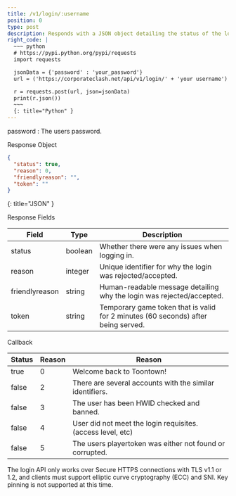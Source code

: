 ```yaml
---
title: /v1/login/:username
position: 0
type: post
description: Responds with a JSON object detailing the status of the login request, along with a temporary gameserver token.
right_code: |
  ~~~ python
  # https://pypi.python.org/pypi/requests
  import requests

  jsonData = {'password' : 'your_password'}
  url = ('https://corporateclash.net/api/v1/login/' + 'your username')

  r = requests.post(url, json=jsonData)
  print(r.json())
  ~~~
  {: title="Python" }
---
```

password
: The users password.

Response Object

~~~ json
{
  "status": true,
  "reason": 0,
  "friendlyreason": "",
  "token": ""
}
~~~
{: title="JSON" }

Response Fields

| Field | Type        | Description                      |
|------|-------------|----------------------------------|
| status  | boolean   | Whether there were any issues when logging in. |
| reason  | integer   | Unique identifier for why the login was rejected/accepted. |
| friendlyreason   | string | Human-readable message detailing why the login was rejected/accepted.  |
| token  | string | Temporary game token that is valid for 2 minutes (60 seconds) after being served. |

Callback

| Status | Reason        | Reason                      |
|------|-------------|----------------------------------|
| true  | 0   | Welcome back to Toontown!     |
| false  | 2          | There are several accounts with the similar identifiers.                          |
| false  | 3     | The user has been HWID checked and banned.           |
| false  | 4 | User did not meet the login requisites. (access level, etc) |
| false  | 5   | The users playertoken was either not found or corrupted.     |

The login API only works over Secure HTTPS connections with TLS v1.1 or 1.2, and clients must support elliptic curve cryptography (ECC) and SNI. Key pinning is not supported at this time.
